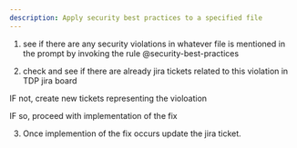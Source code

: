 ```yaml
---
description: Apply security best practices to a specified file
---
```


1. see if there are any security violations in whatever file is mentioned in the prompt by invoking the rule @security-best-practices

2. check and see if there are already jira tickets related to this violation in TDP jira board

IF not, create new tickets representing the violoation

IF so, proceed with implementation of the fix

3. Once implemention of the fix occurs update the jira ticket.